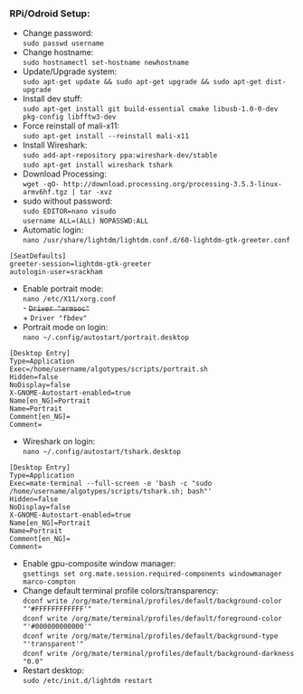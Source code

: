 ### RPi/Odroid Setup:


- Change password:  
```sudo passwd username```
- Change hostname:  
```sudo hostnamectl set-hostname newhostname```
- Update/Upgrade system:  
```sudo apt-get update && sudo apt-get upgrade && sudo apt-get dist-upgrade```
- Install dev stuff:  
```sudo apt-get install git build-essential cmake libusb-1.0-0-dev pkg-config libfftw3-dev```
- Force reinstall of mali-x11:  
```sudo apt-get install --reinstall mali-x11```
- Install Wireshark:  
```sudo add-apt-repository ppa:wireshark-dev/stable```  
```sudo apt-get install wireshark tshark```
- Download Processing:  
```wget -qO- http://download.processing.org/processing-3.5.3-linux-armv6hf.tgz | tar -xvz```
- sudo without password:  
```sudo EDITOR=nano visudo```  
```username ALL=(ALL) NOPASSWD:ALL```
- Automatic login:  
```nano /usr/share/lightdm/lightdm.conf.d/60-lightdm-gtk-greeter.conf```
```
[SeatDefaults]
greeter-session=lightdm-gtk-greeter
autologin-user=srackham
```
- Enable portrait mode:  
```nano /etc/X11/xorg.conf```  
\- ~~```Driver "armsoc"```~~  
\+ ```Driver "fbdev"```
- Portrait mode on login:  
```nano ~/.config/autostart/portrait.desktop```
```
[Desktop Entry]
Type=Application
Exec=/home/username/algotypes/scripts/portrait.sh
Hidden=false
NoDisplay=false
X-GNOME-Autostart-enabled=true
Name[en_NG]=Portrait
Name=Portrait
Comment[en_NG]=
Comment=
```
- Wireshark on login:  
```nano ~/.config/autostart/tshark.desktop```
```
[Desktop Entry]
Type=Application
Exec=mate-terminal --full-screen -e 'bash -c "sudo /home/username/algotypes/scripts/tshark.sh; bash"'
Hidden=false
NoDisplay=false
X-GNOME-Autostart-enabled=true
Name[en_NG]=Portrait
Name=Portrait
Comment[en_NG]=
Comment=
```
- Enable gpu-composite window manager:  
```gsettings set org.mate.session.required-components windowmanager marco-compton```
- Change default terminal profile colors/transparency:  
```dconf write /org/mate/terminal/profiles/default/background-color "'#FFFFFFFFFFFF'"```  
```dconf write /org/mate/terminal/profiles/default/foreground-color "'#000000000000'"```  
```dconf write /org/mate/terminal/profiles/default/background-type "'transparent'"```  
```dconf write /org/mate/terminal/profiles/default/background-darkness "0.0"```
- Restart desktop:  
```sudo /etc/init.d/lightdm restart```

